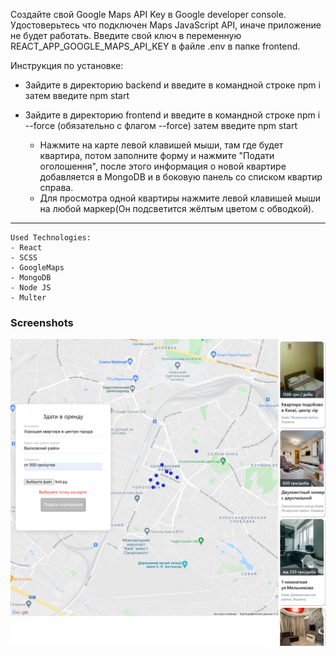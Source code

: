 Создайте свой Google Maps API Key в Google developer console. Удостоверьтесь что подключен Maps JavaScript API, иначе приложение не будет работать. Введите свой ключ в переменную REACT_APP_GOOGLE_MAPS_API_KEY в файле .env в папке frontend.

Инструкция по установке:

-  Зайдите в директорию backend и введите в командной строке
npm i
   затем введите
npm start
-  Зайдите в директорию frontend и введите в командной строке
npm i --force (обязательно с флагом --force)
    затем введите
npm start

    - Нажмите на карте левой клавишей мыши, там где будет квартира, потом заполните форму и нажмите "Подати оголошення", после этого информация о новой квартире добавляется в MongoDB и в боковую панель со списком квартир справа.
    - Для просмотра одной квартиры нажмите левой клавишей мыши на любой маркер(Он подсветится жёлтым цветом с обводкой). 
---
    Used Technologies:
    - React
    - SCSS
    - GoogleMaps
    - MongoDB
    - Node JS
    - Multer

### Screenshots
![](/public/screenshot1.png)
